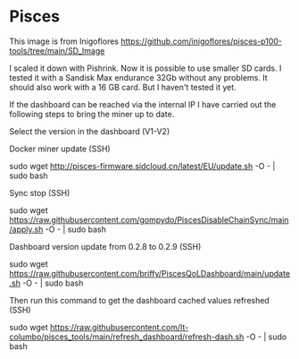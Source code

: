 # Pisces
This image is from Inigoflores
https://github.com/inigoflores/pisces-p100-tools/tree/main/SD_Image


I scaled it down with Pishrink. Now it is possible to use smaller SD cards.
I tested it with a Sandisk Max endurance 32Gb without any problems.
It should also work with a 16 GB card. But I haven't tested it yet.


If the dashboard can be reached via the internal IP
I have carried out the following steps to bring the miner up to date.


Select the version in the dashboard (V1-V2)


Docker miner update (SSH)

sudo wget http://pisces-firmware.sidcloud.cn/latest/EU/update.sh -O - | sudo bash


Sync stop (SSH)

sudo wget https://raw.githubusercontent.com/gompydo/PiscesDisableChainSync/main/apply.sh -O - | sudo bash


Dashboard version update from 0.2.8 to 0.2.9 (SSH)

sudo wget https://raw.githubusercontent.com/briffy/PiscesQoLDashboard/main/update.sh -O - | sudo bash


Then run this command to get the dashboard cached values refreshed (SSH)

sudo wget https://raw.githubusercontent.com/lt-columbo/pisces_tools/main/refresh_dashboard/refresh-dash.sh -O - | sudo bash

